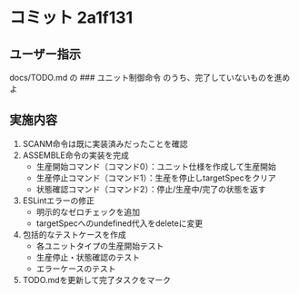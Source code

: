 # コミット 2a1f131

## ユーザー指示

docs/TODO.md の ### ユニット制御命令 のうち、完了していないものを進めよ

## 実施内容

1. SCANM命令は既に実装済みだったことを確認
2. ASSEMBLE命令の実装を完成
   - 生産開始コマンド（コマンド0）：ユニット仕様を作成して生産開始
   - 生産停止コマンド（コマンド1）：生産を停止しtargetSpecをクリア
   - 状態確認コマンド（コマンド2）：停止/生産中/完了の状態を返す
3. ESLintエラーの修正
   - 明示的なゼロチェックを追加
   - targetSpecへのundefined代入をdeleteに変更
4. 包括的なテストケースを作成
   - 各ユニットタイプの生産開始テスト
   - 生産停止・状態確認のテスト
   - エラーケースのテスト
5. TODO.mdを更新して完了タスクをマーク
